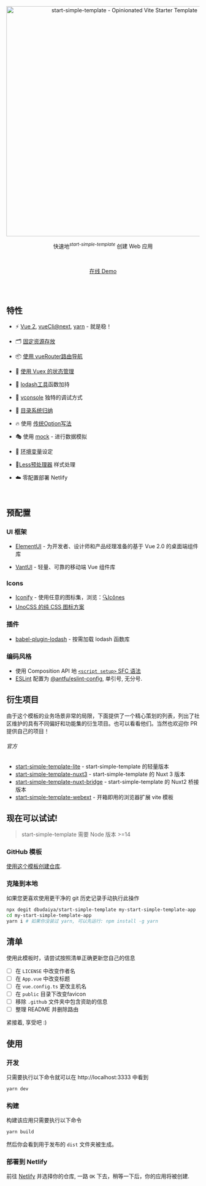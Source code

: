 <p align='center'>
  <img src='https://user-images.githubusercontent.com/11247099/154486817-f86b8f20-5463-4122-b6e9-930622e757f2.png' alt='start-simple-template - Opinionated Vite Starter Template' width='600'/>
</p>


<p align='center'>
快速地<sup><em>start-simple-template</em></sup> 创建 Web 应用
<br> 
</p>


<br>

<p align='center'>
<a href="https://start-simple-template.netlify.app/">在线 Demo</a>
</p>

<br>

<br>

## 特性

- ⚡️ [Vue 2](https://cn.vuejs.org/index.html), [vueCli@next](https://cli.vuejs.org/zh/), [yarn](https://yarn.bootcss.com/)  - 就是稳！

- 🗂 [固定资源存放](./src/assets)

- 📦 [使用 vueRouter路由导航](https://github.com/vuejs/vue-router)

- 🛒 [使用 Vuex 的状态管理](https://github.com/vuejs/vuex)

- 🛴 [lodash工具](https://lodash.com/)函数加持

- 🔨 [vconsole](https://www.npmjs.com/package/vconsole)  独特的调试方式

- 📑 [目录系统归纳](./src/layouts)

- 🔥 使用 [传统Option写法](./src/App.vue)

- 🎭 使用 [mock](./mock) - 进行数据模拟

- 🎃 [环境变量](https://cli.vuejs.org/zh/guide/mode-and-env.html)设定

- 🎄[Less预处理器](https://www.npmjs.com/package/less) 样式处理

- ☁️ 零配置部署 Netlify

<br>

## 预配置

### UI 框架

- [ElementUI](https://www.npmjs.com/package/element-ui) - 为开发者、设计师和产品经理准备的基于 Vue 2.0 的桌面端组件库

- [VantUI](https://www.npmjs.com/package/vant) - 轻量、可靠的移动端 Vue 组件库

### Icons

- [Iconify](https://iconify.design) - 使用任意的图标集，浏览：[🔍Icônes](https://icones.netlify.app/)
- [UnoCSS 的纯 CSS 图标方案](https://github.com/antfu/unocss/tree/main/packages/preset-icons)

### 插件

- [babel-plugin-lodash](https://github.com/vuejs/vue-router) - 按需加载 lodash 函数库

### 编码风格

- 使用 Composition API 地 [`<script setup>` SFC 语法](https://github.com/vuejs/rfcs/pull/227)
- [ESLint](https://eslint.org/) 配置为 [@antfu/eslint-config](https://github.com/antfu/eslint-config), 单引号, 无分号.

## 衍生项目

由于这个模板的业务场景非常的局限，下面提供了一个精心策划的列表，列出了社区维护的具有不同偏好和功能集的衍生项目。也可以看看他们。当然也欢迎你 PR 提供自己的项目！

###### 官方

- [start-simple-template-lite](https://github.com/antfu/start-simple-template-lite) - start-simple-template 的轻量版本
- [start-simple-template-nuxt3](https://github.com/antfu/start-simple-template-nuxt3) - start-simple-template 的 Nuxt 3 版本
- [start-simple-template-nuxt-bridge](https://github.com/antfu/start-simple-template-nuxt-bridge) - start-simple-template 的 Nuxt2 桥接版本
- [start-simple-template-webext](https://github.com/antfu/start-simple-template-webext) - 开箱即用的浏览器扩展 vite 模板


## 现在可以试试!

> start-simple-template 需要 Node 版本 >=14

### GitHub 模板

[使用这个模板创建仓库](https://github.com/dbudaiya/start-simple-template/generate).

### 克隆到本地

如果您更喜欢使用更干净的 git 历史记录手动执行此操作

```bash
npx degit dbudaiya/start-simple-template my-start-simple-template-app
cd my-start-simple-template-app
yarn i # 如果你没装过 yarn, 可以先运行: npm install -g yarn
```

## 清单

使用此模板时，请尝试按照清单正确更新您自己的信息

- [ ] 在 `LICENSE` 中改变作者名
- [ ] 在 `App.vue` 中改变标题
- [ ] 在 `vue.config.ts` 更改主机名
- [ ] 在 `public` 目录下改变favicon
- [ ] 移除 `.github` 文件夹中包含资助的信息
- [ ] 整理 README 并删除路由

紧接着, 享受吧 :)

## 使用

### 开发

只需要执行以下命令就可以在 http://localhost:3333 中看到

```bash
yarn dev
```

### 构建

构建该应用只需要执行以下命令

```bash
yarn build
```

然后你会看到用于发布的 `dist` 文件夹被生成。

### 部署到 Netlify

前往 [Netlify](https://app.netlify.com/start) 并选择你的仓库, 一路 `OK` 下去，稍等一下后，你的应用将被创建.
